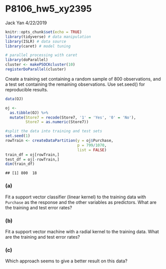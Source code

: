 P8106\_hw5\_xy2395
================
Jack Yan
4/22/2019

``` r
knitr::opts_chunk$set(echo = TRUE)
library(tidyverse) # data manipulation
library(ISLR) # data source
library(caret) # model tuning

# parallel processing with caret
library(doParallel)
cluster <- makePSOCKcluster(10)
registerDoParallel(cluster)
```

Create a training set containing a random sample of 800 observations, and a test set containing the remaining observations. Use set.seed() for reproducible results.

``` r
data(OJ)

oj <-
  as.tibble(OJ) %>% 
  mutate(Store7 = recode(Store7, '1' = 'Yes', '0' = 'No'),
         Store7 = as.numeric(Store7))

#split the data into training and test sets
set.seed(1)
rowTrain <- createDataPartition(y = oj$Purchase,
                                p = 799/1070,
                                list = FALSE)
train_df = oj[rowTrain,]
test_df = oj[-rowTrain,]
dim(train_df)
```

    ## [1] 800  18

### (a)

Fit a support vector classifier (linear kernel) to the training data with `Purchase` as the response and the other variables as predictors. What are the training and test error rates?

### (b)

Fit a support vector machine with a radial kernel to the training data. What are the training and test error rates?

### (c)

Which approach seems to give a better result on this data?
